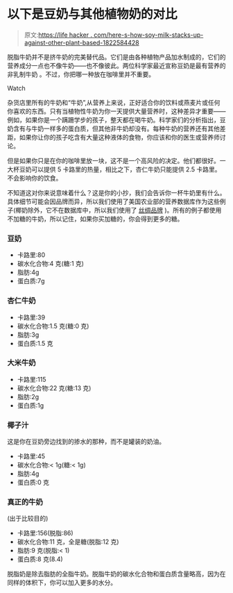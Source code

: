 # 以下是豆奶与其他植物奶的对比

> 原文:[https://life hacker . com/here-s-how-soy-milk-stacks-up-against-other-plant-based-1822584428](https://lifehacker.com/here-s-how-soy-milk-stacks-up-against-other-plant-based-1822584428)

脱脂牛奶并不是挤牛奶的完美替代品。它们是由各种植物产品加水制成的，它们的营养成分一点也不像牛奶——也不像彼此。两位科学家最近宣称豆奶是最有营养的非乳制牛奶 。不过，你把哪一种放在咖啡里并不重要。

Watch

杂货店里所有的牛奶和“牛奶”,从营养上来说，正好适合你的饮料或燕麦片或任何你喜欢的东西。只有当植物性牛奶为你一天提供大量营养时，这种差异才重要——例如，如果你是一个蹒跚学步的孩子，整天都在喝牛奶。科学家们的分析指出，豆奶含有与牛奶一样多的蛋白质，但其他非牛奶却没有。每种牛奶的营养还有其他差距，如果你让你的孩子吃含有大量这种液体的食物，你应该和你的医生或营养师讨论。

但是如果你只是在你的咖啡里放一块，这不是一个高风险的决定。他们都很好。一大杯豆奶可以提供 5 卡路里的热量，相比之下，杏仁牛奶只能提供 2.5 卡路里。不会影响你的饮食。

不知道这对你来说意味着什么？这是你的小抄，我们会告诉你一杯牛奶里有什么。具体细节可能会因品牌而异，所以我们使用了美国农业部的营养数据库作为这些例子(椰奶除外，它不在数据库中，所以我们使用了 [丝绸品牌](https://silk.com/products/unsweetened-coconutmilk) )。所有的例子都使用不加糖的牛奶，所以记住，如果你买加糖的，你会得到更多的糖。

### 豆奶

*   卡路里:80
*   碳水化合物:4 克(糖:1 克)
*   脂肪:4g
*   蛋白质:7g

### 杏仁牛奶

*   卡路里:39
*   碳水化合物:1.5 克(糖:0 克)
*   脂肪:3g
*   蛋白质:1.5 克

### 大米牛奶

*   卡路里:115
*   碳水化合物:22 克(糖:13 克)
*   脂肪:2g
*   蛋白质:1g

### 椰子汁

这是你在豆奶旁边找到的掺水的那种，而不是罐装的奶油。

*   卡路里:45
*   碳水化合物:< 1g(糖:< 1g)
*   脂肪:4g
*   蛋白质:0 克

### 真正的牛奶

(出于比较目的)

*   卡路里:156(脱脂:86)
*   碳水化合物:11 克，全是糖(脱脂:12 克)
*   脂肪:9 克(脱脂:< 1)
*   蛋白质:8 克(8.4)

脱脂奶是除去脂肪的全脂牛奶。脱脂牛奶的碳水化合物和蛋白质含量略高，因为在同样的体积下，你可以加入更多的水分。